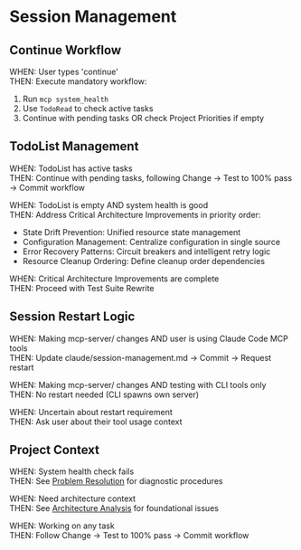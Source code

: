 # Session Management

## Continue Workflow

WHEN: User types 'continue'  
THEN: Execute mandatory workflow:
1. Run `mcp system_health`
2. Use `TodoRead` to check active tasks
3. Continue with pending tasks OR check Project Priorities if empty

## TodoList Management

WHEN: TodoList has active tasks  
THEN: Continue with pending tasks, following Change → Test to 100% pass → Commit workflow

WHEN: TodoList is empty AND system health is good  
THEN: Address Critical Architecture Improvements in priority order:
- State Drift Prevention: Unified resource state management
- Configuration Management: Centralize configuration in single source  
- Error Recovery Patterns: Circuit breakers and intelligent retry logic
- Resource Cleanup Ordering: Define cleanup order dependencies

WHEN: Critical Architecture Improvements are complete  
THEN: Proceed with Test Suite Rewrite

## Session Restart Logic

WHEN: Making mcp-server/ changes AND user is using Claude Code MCP tools  
THEN: Update claude/session-management.md → Commit → Request restart

WHEN: Making mcp-server/ changes AND testing with CLI tools only  
THEN: No restart needed (CLI spawns own server)

WHEN: Uncertain about restart requirement  
THEN: Ask user about their tool usage context

## Project Context

WHEN: System health check fails  
THEN: See [Problem Resolution](problem-resolution.md) for diagnostic procedures

WHEN: Need architecture context  
THEN: See [Architecture Analysis](../docs/ARCHITECTURE-ANALYSIS.md) for foundational issues

WHEN: Working on any task  
THEN: Follow Change → Test to 100% pass → Commit workflow